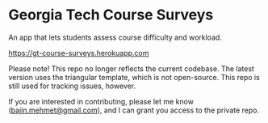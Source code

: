 
# Georgia Tech Course Surveys

An app that lets students assess course difficulty and workload.

https://gt-course-surveys.herokuapp.com

Please note! This repo no longer reflects the current codebase. The latest version uses the triangular template, which is not open-source. This repo is still used for tracking issues, however.

If you are interested in contributing, please let me know (bajin.mehmet@gmail.com), and I can grant you access to the private repo.
